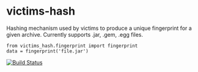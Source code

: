 victims-hash
=============

Hashing mechanism used by victims to produce a unique fingerprint for a
given archive. Currently supports .jar, .gem, .egg files.

    from victims_hash.fingerprint import fingerprint
    data = fingerprint('file.jar')

[![Build Status](https://api.travis-ci.org/victims/victims-hash.png)](https://travis-ci.org/victims/victims-hash)
